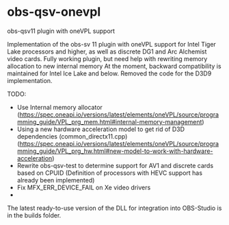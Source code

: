 # obs-qsv-onevpl
obs-qsv11 plugin with oneVPL support

Implementation of the obs-sv 11 plugin with oneVPL support for Intel Tiger Lake processors and higher, as well as discrete DG1 and Arc Alchemist video cards.
Fully working plugin, but need help with rewriting memory allocation to new internal memory
At the moment, backward compatibility is maintained for Intel Ice Lake and below.
Removed the code for the D3D9 implementation.

TODO:
- Use Internal memory allocator (https://spec.oneapi.io/versions/latest/elements/oneVPL/source/programming_guide/VPL_prg_mem.html#internal-memory-management)
- Using a new hardware acceleration model to get rid of D3D dependencies (common_directx11.cpp) (https://spec.oneapi.io/versions/latest/elements/oneVPL/source/programming_guide/VPL_prg_hw.html#new-model-to-work-with-hardware-acceleration)
- Rewrite obs-qsv-test to determine support for AV1 and discrete cards based on CPUID (Definition of processors with HEVC support has already been implemented)
- Fix MFX_ERR_DEVICE_FAIL on Xe video drivers
- 
The latest ready-to-use version of the DLL for integration into OBS-Studio is in the builds folder.
